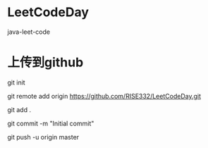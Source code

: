 # LeetCodeDay
java-leet-code

# 上传到github
git init

git remote add origin https://github.com/RISE332/LeetCodeDay.git

git add .

git commit -m "Initial commit"

git push -u origin master

